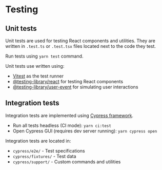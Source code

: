 <!-- EXTERNAL DOCUMENT
Source: https://code.opennodecloud.com/waldur/waldur-homeport.git
Branch: develop
Remote Path: docs//tests.md
Local Path: docs/developer-guide/ui
Last Sync: 2025-10-31T03:04:04.838119

WARNING: This file is automatically synchronized from the source repository.
DO NOT EDIT this file directly. Changes will be overwritten.
Edit the source at: https://code.opennodecloud.com/waldur/waldur-homeport.git/-/tree/develop/docs//tests.md
-->


# Testing

## Unit tests

Unit tests are used for testing React components and utilities. They are written in `.test.ts` or `.test.tsx` files located next to the code they test.

Run tests using `yarn test` command.

Unit tests use written using:

* [Vitest](https://vitest.dev/) as the test runner
* [@testing-library/react](https://testing-library.com/docs/react-testing-library/intro/) for testing React components
* [@testing-library/user-event](https://testing-library.com/docs/user-event/intro/) for simulating user interactions

## Integration tests

Integration tests are implemented using [Cypress framework](https://www.cypress.io/).

* Run all tests headless (CI mode): `yarn ci:test`
* Open Cypress GUI (requires dev server running): `yarn cypress open`

Integration tests are located in:

* `cypress/e2e/` - Test specifications
* `cypress/fixtures/` - Test data
* `cypress/support/` - Custom commands and utilities
